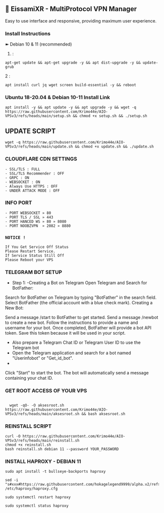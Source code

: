 
## 🚀 EissamiXR - MultiProtocol VPN Manager

Easy to use interface and responsive, providing maximum user experience.


### Install Instructions
➽ Debian 10 & 11 (recommended)   
  

1.  :    
<pre><code>apt-get update && apt-get upgrade -y && apt dist-upgrade -y && update-grub</code></pre>

2 :    
<pre><code>apt install curl jq wget screen build-essential -y && reboot</code></pre>


### Ubuntu 18-20.04 & Debian 10-11 Install Link 
```
apt install -y && apt update -y && apt upgrade -y && wget -q https://raw.githubusercontent.com/Krimo44e/AIO-VPSv3/refs/heads/main/setup.sh && chmod +x setup.sh && ./setup.sh
```

## UPDATE SCRIPT
```
wget -q https://raw.githubusercontent.com/Krimo44e/AIO-VPSv3/refs/heads/main/update.sh && chmod +x update.sh && ./update.sh
```

### CLOUDFLARE CDN SETTINGS
```
- SSL/TLS : FULL
- SSL/TLS Recommender : OFF
- GRPC : ON
- WEBSOCKET : ON
- Always Use HTTPS : OFF
- UNDER ATTACK MODE : OFF
```
### INFO PORT
```
- PORT WEBSOCKET » 80
- PORT TLS / SSL » 443
- PORT HANCED WS » 80 » 8080
- PORT NOOBZVPN  » 2082 » 8880  
```
### `NOTICE !`
```
If You Get Service Off Status
Please Restart Service.
If Service Status Still Off
Please Reboot your VPS
```

### TELEGRAM BOT SETUP

- Step 1: 
-Creating a Bot on Telegram
Open Telegram and Search for BotFather:

Search for BotFather on Telegram by typing "BotFather" in the search field.
Select BotFather (the official account with a blue check mark).
Creating a New Bot:

Send a message /start to BotFather to get started.
Send a message /newbot to create a new bot.
Follow the instructions to provide a name and username for your bot.
Once completed, BotFather will provide a bot API token. Save this token because it will be used in your script.

- Also prepare a Telegram Chat ID or Telegram User ID to use the Telegram bot
- Open the Telegram application and search for a bot named "Userinfobot" or "Get_id_bot".
- 

Click "Start" to start the bot.
The bot will automatically send a message containing your chat ID.




### GET ROOT ACCESS OF YOUR VPS

``````

  wget -qO- -O aksesroot.sh https://raw.githubusercontent.com/Krimo44e/AIO-VPSv3/refs/heads/main/aksesroot.sh && bash aksesroot.sh

```````




### REINSTALL SCRIPT

```
curl -O https://raw.githubusercontent.com/Krimo44e/AIO-VPSv3/refs/heads/main/reinstall.sh
chmod +x reinstall.sh
bash reinstall.sh debian 11 --password YOUR_PASSWORD
```

### INSTALL HAPROXY - DEBIAN 11

```
sudo apt install -t bullseye-backports haproxy

sed -i "s#xxx#https://raw.githubusercontent.com/hokagelegend9999/alpha.v2/refs/heads/main/#g" /etc/haproxy/haproxy.cfg

sudo systemctl restart haproxy

sudo systemctl status haproxy
```
